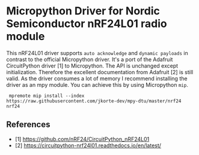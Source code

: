 Micropython Driver for Nordic Semiconductor nRF24L01 radio module
=======================================================================

This nRF24L01 driver supports `auto acknowledge` and `dynamic payloads` in contrast to the official Micropython driver. It's a port of the Adafruit CircuitPython driver [1] to Micropython.
The API is unchanged except initialization. Therefore the excellent documentation from Adafruit [2] is still valid. 
As the driver consumes a lot of memory I recommend installing the driver as an mpy module. You can achieve this by using Micropython `mip`.

```code
 mpremote mip install --index https://raw.githubusercontent.com/jkorte-dev/mpy-dtu/master/nrf24 nrf24
```

References
----------

- [1] https://github.com/nRF24/CircuitPython_nRF24L01
- [2] https://circuitpython-nrf24l01.readthedocs.io/en/latest/
